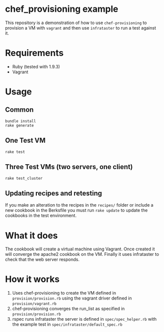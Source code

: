 # chef_provisioning example

This repository is a demonstration of how to use `chef-provisioning` to provision a VM with `vagrant` and then use `infrataster` to run a test against it.

# Requirements
  * Ruby (tested with 1.9.3)
  * Vagrant

# Usage
## Common

    bundle install
    rake generate

## One Test VM

    rake test

## Three Test VMs (two servers, one client)

    rake test_cluster

## Updating recipes and retesting

If you make an alteration to the recipes in the `recipes/` folder or include a new cookbook in the Berksfile you must run `rake update` to update the cookbooks in the test environment.

# What it does

The cookbook will create a virtual machine using Vagrant. Once created it will converge the apache2 cookbook on the VM. Finally it uses infrataster to check that the web server responds.

# How it works

1. Uses chef-provisioning to create the VM defined in `provision/provision.rb` using the vagrant driver defined in `provision/vagrant.rb`
2. chef-provisioning converges the run_list as specified in `provision/provision.rb`
3. rspec runs infrataster the server is defined in `spec/spec_helper.rb` with the example test in `spec/infrataster/default_spec.rb`
